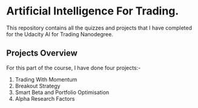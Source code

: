 # Artificial Intelligence For Trading. 

This repository contains all the quizzes and projects that I have completed for the Udacity AI for Trading Nanodegree. 

## Projects Overview

For this part of the course, I have done four projects:- 

1. Trading With Momentum
2. Breakout Strategy 
3. Smart Beta and Portfolio Optimisation
4. Alpha Research Factors


